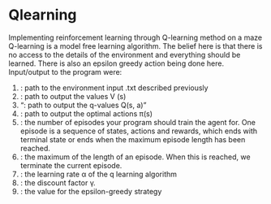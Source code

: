 # Qlearning
Implementing reinforcement learning through Q-learning method on a maze
Q-learning is a model free learning algorithm.
The belief here is that there is no access to the details of the environment and everything should be learned.
There is also an epsilon greedy action being done here.
Input/output to the program were:
1. <maze input>: path to the environment input .txt described previously
2. <value file>: path to output the values V (s)
3. <q value file>: path to output the q-values Q(s, a)
4. <policy file>: path to output the optimal actions π(s)
5. <num episodes>: the number of episodes your program should train the agent for. One episode is a sequence of states, actions and rewards, which ends with terminal state or ends when the maximum
episode length has been reached.
6. <max episode length>: the maximum of the length of an episode. When this is reached, we terminate the current episode.
7. <learning rate>: the learning rate α of the q learning algorithm
8. <discount factor>: the discount factor γ.
9. <epsilon>: the value  for the epsilon-greedy strategy
